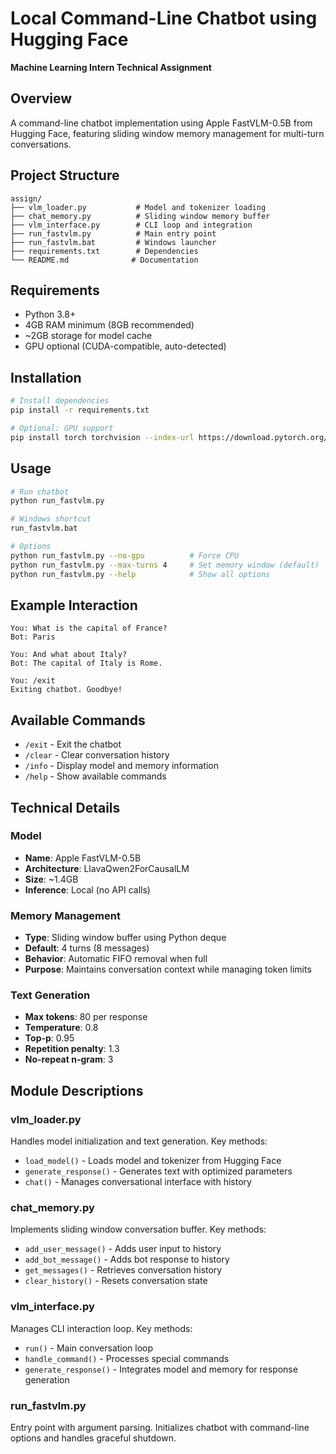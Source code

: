 # Local Command-Line Chatbot using Hugging Face

**Machine Learning Intern Technical Assignment**

## Overview

A command-line chatbot implementation using Apple FastVLM-0.5B from Hugging Face, featuring sliding window memory management for multi-turn conversations.

## Project Structure

```
assign/
├── vlm_loader.py           # Model and tokenizer loading
├── chat_memory.py          # Sliding window memory buffer
├── vlm_interface.py        # CLI loop and integration
├── run_fastvlm.py          # Main entry point
├── run_fastvlm.bat         # Windows launcher
├── requirements.txt        # Dependencies
└── README.md              # Documentation
```

## Requirements

- Python 3.8+
- 4GB RAM minimum (8GB recommended)
- ~2GB storage for model cache
- GPU optional (CUDA-compatible, auto-detected)

## Installation

```bash
# Install dependencies
pip install -r requirements.txt

# Optional: GPU support
pip install torch torchvision --index-url https://download.pytorch.org/whl/cu118
```

## Usage

```bash
# Run chatbot
python run_fastvlm.py

# Windows shortcut
run_fastvlm.bat

# Options
python run_fastvlm.py --no-gpu          # Force CPU
python run_fastvlm.py --max-turns 4     # Set memory window (default)
python run_fastvlm.py --help            # Show all options
```

## Example Interaction

```
You: What is the capital of France?
Bot: Paris

You: And what about Italy?
Bot: The capital of Italy is Rome.

You: /exit
Exiting chatbot. Goodbye!
```

## Available Commands

- `/exit` - Exit the chatbot
- `/clear` - Clear conversation history
- `/info` - Display model and memory information
- `/help` - Show available commands

## Technical Details

### Model
- **Name**: Apple FastVLM-0.5B
- **Architecture**: LlavaQwen2ForCausalLM
- **Size**: ~1.4GB
- **Inference**: Local (no API calls)

### Memory Management
- **Type**: Sliding window buffer using Python deque
- **Default**: 4 turns (8 messages)
- **Behavior**: Automatic FIFO removal when full
- **Purpose**: Maintains conversation context while managing token limits

### Text Generation
- **Max tokens**: 80 per response
- **Temperature**: 0.8
- **Top-p**: 0.95
- **Repetition penalty**: 1.3
- **No-repeat n-gram**: 3

## Module Descriptions

### vlm_loader.py
Handles model initialization and text generation. Key methods:
- `load_model()` - Loads model and tokenizer from Hugging Face
- `generate_response()` - Generates text with optimized parameters
- `chat()` - Manages conversational interface with history

### chat_memory.py
Implements sliding window conversation buffer. Key methods:
- `add_user_message()` - Adds user input to history
- `add_bot_message()` - Adds bot response to history
- `get_messages()` - Retrieves conversation history
- `clear_history()` - Resets conversation state

### vlm_interface.py
Manages CLI interaction loop. Key methods:
- `run()` - Main conversation loop
- `handle_command()` - Processes special commands
- `generate_response()` - Integrates model and memory for response generation

### run_fastvlm.py
Entry point with argument parsing. Initializes chatbot with command-line options and handles graceful shutdown.
